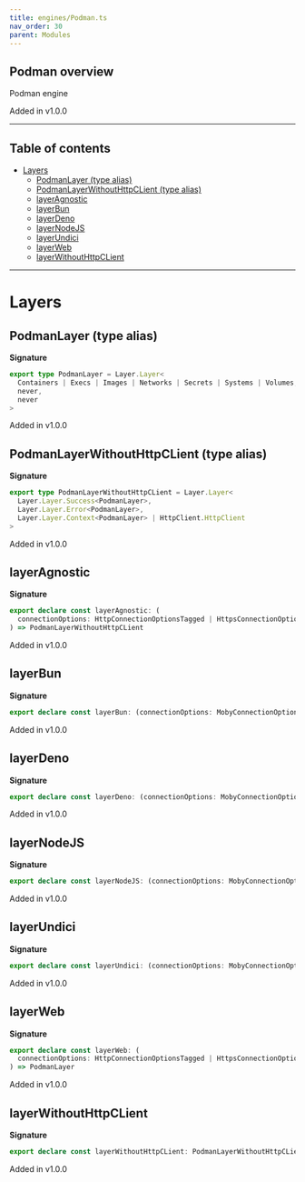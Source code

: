 ```yaml
---
title: engines/Podman.ts
nav_order: 30
parent: Modules
---
```


## Podman overview

Podman engine

Added in v1.0.0

---

<h2 class="text-delta">Table of contents</h2>

- [Layers](#layers)
  - [PodmanLayer (type alias)](#podmanlayer-type-alias)
  - [PodmanLayerWithoutHttpCLient (type alias)](#podmanlayerwithouthttpclient-type-alias)
  - [layerAgnostic](#layeragnostic)
  - [layerBun](#layerbun)
  - [layerDeno](#layerdeno)
  - [layerNodeJS](#layernodejs)
  - [layerUndici](#layerundici)
  - [layerWeb](#layerweb)
  - [layerWithoutHttpCLient](#layerwithouthttpclient)

---

# Layers

## PodmanLayer (type alias)

**Signature**

```ts
export type PodmanLayer = Layer.Layer<
  Containers | Execs | Images | Networks | Secrets | Systems | Volumes,
  never,
  never
>
```

Added in v1.0.0

## PodmanLayerWithoutHttpCLient (type alias)

**Signature**

```ts
export type PodmanLayerWithoutHttpCLient = Layer.Layer<
  Layer.Layer.Success<PodmanLayer>,
  Layer.Layer.Error<PodmanLayer>,
  Layer.Layer.Context<PodmanLayer> | HttpClient.HttpClient
>
```

Added in v1.0.0

## layerAgnostic

**Signature**

```ts
export declare const layerAgnostic: (
  connectionOptions: HttpConnectionOptionsTagged | HttpsConnectionOptionsTagged
) => PodmanLayerWithoutHttpCLient
```

Added in v1.0.0

## layerBun

**Signature**

```ts
export declare const layerBun: (connectionOptions: MobyConnectionOptions) => PodmanLayer
```

Added in v1.0.0

## layerDeno

**Signature**

```ts
export declare const layerDeno: (connectionOptions: MobyConnectionOptions) => PodmanLayer
```

Added in v1.0.0

## layerNodeJS

**Signature**

```ts
export declare const layerNodeJS: (connectionOptions: MobyConnectionOptions) => PodmanLayer
```

Added in v1.0.0

## layerUndici

**Signature**

```ts
export declare const layerUndici: (connectionOptions: MobyConnectionOptions) => PodmanLayer
```

Added in v1.0.0

## layerWeb

**Signature**

```ts
export declare const layerWeb: (
  connectionOptions: HttpConnectionOptionsTagged | HttpsConnectionOptionsTagged
) => PodmanLayer
```

Added in v1.0.0

## layerWithoutHttpCLient

**Signature**

```ts
export declare const layerWithoutHttpCLient: PodmanLayerWithoutHttpCLient
```

Added in v1.0.0
